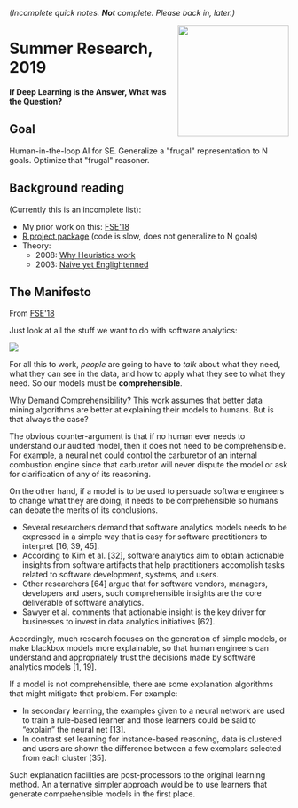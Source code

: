 _(Incomplete quick notes. **Not** complete. Please back in, later.)_

<img align=right width=200 src="https://acmesabertooth.com/images/under.png">

# Summer Research, 2019


**If Deep Learning is the Answer, What was the Question?**

## Goal

Human-in-the-loop AI for SE. Generalize a "frugal" representation to N goals. Optimize that "frugal" reasoner.

## Background reading 

(Currently this is an incomplete list):

- My prior work on this: [FSE'18](https://arxiv.org/pdf/1803.05067.pdf)
- [R project package](https://cran.r-project.org/web/packages/FFTrees/vignettes/guide.html) (code is slow, does not 
  generalize to N goals)
- Theory: 
    - 2008: [Why Heuristics work](https://pure.mpg.de/rest/items/item_2100099/component/file_2100098/content)
    - 2003: [Naive yet Englightenned](http://citeseerx.ist.psu.edu/viewdoc/download?doi=10.1.1.412.6594&rep=rep1&type=pdf)


## The  Manifesto

From  [FSE'18](https://arxiv.org/pdf/1803.05067.pdf)

Just look at all the stuff we want to do with software analytics:

![](https://i.imgur.com/O5AVwGF.png?width=489)

For all this to work, _people_ are going to have to _talk_ about what they need,
what they can see in the data, and how to apply what they see to what they need.
So our models must be **comprehensible**.

Why Demand Comprehensibility? This work assumes that better data mining
algorithms are better at explaining their models to humans. But is that
always the case?

The obvious counter-argument is that if no human ever needs to understand
our audited model, then it does not need to be comprehensible. For
example, a neural net could control the carburetor of an internal
combustion engine since that carburetor will never dispute the model or
ask for clarification of any of its reasoning.

On the other hand, if a model is to be used to persuade software engineers
to change what they are doing, it needs to be comprehensible so humans
can debate the merits of its conclusions.

- Several researchers demand that
software analytics models needs to be expressed in a simple way that is
easy for software practitioners to interpret [16, 39, 45]. 
- According
to Kim et al. [32], software analytics aim to obtain actionable
insights from software artifacts that help practitioners accomplish
tasks related to software development, systems, and users.
-  Other
researchers [64] argue that for software vendors, managers, developers
and users, such comprehensible insights are the core deliverable of
software analytics. 
- Sawyer et al. comments that actionable insight is
the key driver for businesses to invest in data analytics initiatives
[62]. 

Accordingly, much research focuses on the generation of simple
models, or make blackbox models more explainable, so that human engineers
can understand and appropriately trust the decisions made by software
analytics models [1, 19].

If a model is not comprehensible, there are some explanation algorithms
that might mitigate that problem. For example:

- In secondary learning, the examples given to a neural network are used to train a rule-based learner and those learners could be said to “explain” the neural net [13].
- In contrast set learning for instance-based reasoning, data is clustered and users are shown the difference between a few exemplars selected from each cluster [35].

Such explanation facilities are post-processors to the original learning method. An alternative simpler approach would be to use learners that generate comprehensible models in the first place.
